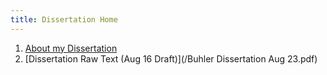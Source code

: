 ```yaml
---
title: Dissertation Home
---
```


1. [About my Dissertation](/phd)
2. [Dissertation Raw Text (Aug 16 Draft)](/Buhler Dissertation Aug 23.pdf)
